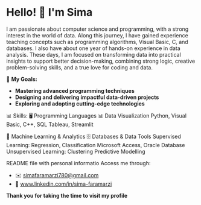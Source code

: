 # Hello! 👋 I'm Sima


  I am passionate about computer science and programming, with a strong interest in the world of data. Along this journey, I have 
  gained experience teaching concepts such as programming algorithms, Visual Basic, C, and databases. I also have about one year of 
  hands-on experience in data analysis. These days, I am focused on transforming data into practical insights to support better 
  decision-making, combining strong logic, creative problem-solving skills, and a true love for coding and data.

🎯 **My Goals:**
- **Mastering advanced programming techniques**
- **Designing and delivering impactful data-driven projects**
- **Exploring and adopting cutting-edge technologies**


📊 Skills:
  🖥️ Programming Languages                                        📊 Data Visualization 
    Python, Visual Basic, C++, SQL                                    Tableau, Streamlit

 
🤖  Machine Learning & Analytics                                  🗄️ Databases & Data Tools 
Supervised Learning: Regression, Classification                      Microsoft Access, Oracle Database
Unsupervised Learning: Clustering
Predictive Modelling                                                             
                                                                    
 README file with personal informatio
Access me through: 

- ✉️️ simafaramarzi780@gmail.com
- 🔗 www.linkedin.com/in/sima-faramarzi

**Thank you for taking the time to visit my profile**
